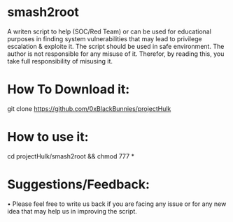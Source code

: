 # smash2root
A writen script to help (SOC/Red Team) or can be used for educational purposes in finding system vulnerabilities that may lead to privilege escalation & exploite it. The script should be used in safe environment. The author is not responsible for any misuse of it. Therefor, by reading this, you take full responsibility of misusing it.

# How To Download it:
git clone https://github.com/0xBlackBunnies/projectHulk

# How to use it:
cd projectHulk/smash2root && chmod 777 *

# Suggestions/Feedback:
 • Please feel free to write us back if you are facing any issue or for any new idea that may help us in improving the script.
